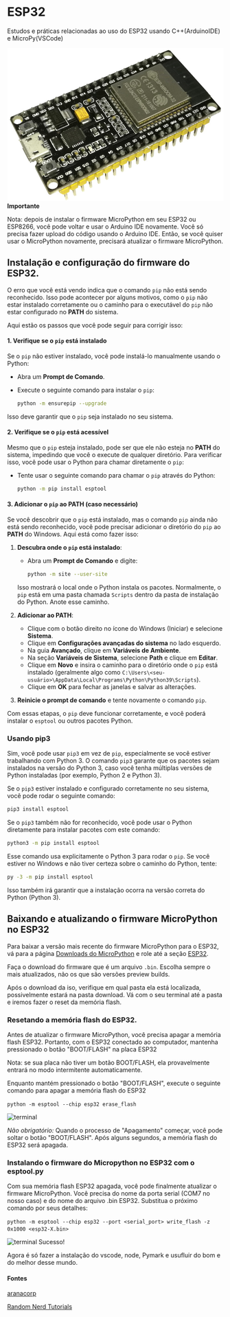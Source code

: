 # ESP32
 Estudos e práticas relacionadas ao uso do ESP32 usando C++(ArduinoIDE) e MicroPy(VSCode)

![ESP32/WROOM](image.png)
**Importante**

Nota: depois de instalar o firmware MicroPython em seu ESP32 ou ESP8266, você pode voltar e usar o Arduino IDE novamente. Você só precisa fazer upload do código usando o Arduino IDE. Então, se você quiser usar o MicroPython novamente, precisará atualizar o firmware MicroPython.

## Instalação e configuração do firmware do ESP32.

O erro que você está vendo indica que o comando `pip` não está sendo reconhecido. Isso pode acontecer por alguns motivos, como o `pip` não estar instalado corretamente ou o caminho para o executável do `pip` não estar configurado no **PATH** do sistema.

Aqui estão os passos que você pode seguir para corrigir isso:

#### 1. Verifique se o `pip` está instalado
Se o `pip` não estiver instalado, você pode instalá-lo manualmente usando o Python:

- Abra um **Prompt de Comando**.
- Execute o seguinte comando para instalar o `pip`:

   ```bash
   python -m ensurepip --upgrade
   ```

Isso deve garantir que o `pip` seja instalado no seu sistema.

#### 2. Verifique se o `pip` está acessível
Mesmo que o `pip` esteja instalado, pode ser que ele não esteja no **PATH** do sistema, impedindo que você o execute de qualquer diretório. Para verificar isso, você pode usar o Python para chamar diretamente o `pip`:

- Tente usar o seguinte comando para chamar o `pip` através do Python:

   ```bash
   python -m pip install esptool
   ```

#### 3. Adicionar o `pip` ao **PATH** (caso necessário)
Se você descobrir que o `pip` está instalado, mas o comando `pip` ainda não está sendo reconhecido, você pode precisar adicionar o diretório do `pip` ao **PATH** do Windows. Aqui está como fazer isso:

1. **Descubra onde o `pip` está instalado**:
   - Abra um **Prompt de Comando** e digite:
   
     ```bash
     python -m site --user-site
     ```
   
   Isso mostrará o local onde o Python instala os pacotes. Normalmente, o `pip` está em uma pasta chamada `Scripts` dentro da pasta de instalação do Python. Anote esse caminho.

2. **Adicionar ao PATH**:
   - Clique com o botão direito no ícone do Windows (Iniciar) e selecione **Sistema**.
   - Clique em **Configurações avançadas do sistema** no lado esquerdo.
   - Na guia **Avançado**, clique em **Variáveis de Ambiente**.
   - Na seção **Variáveis de Sistema**, selecione **Path** e clique em **Editar**.
   - Clique em **Novo** e insira o caminho para o diretório onde o `pip` está instalado (geralmente algo como `C:\Users\<seu-usuário>\AppData\Local\Programs\Python\Python39\Scripts`).
   - Clique em **OK** para fechar as janelas e salvar as alterações.

3. **Reinicie o prompt de comando** e tente novamente o comando `pip`.

Com essas etapas, o `pip` deve funcionar corretamente, e você poderá instalar o `esptool` ou outros pacotes Python.

### Usando pip3

Sim, você pode usar `pip3` em vez de `pip`, especialmente se você estiver trabalhando com Python 3. O comando `pip3` garante que os pacotes sejam instalados na versão do Python 3, caso você tenha múltiplas versões de Python instaladas (por exemplo, Python 2 e Python 3).

Se o `pip3` estiver instalado e configurado corretamente no seu sistema, você pode rodar o seguinte comando:

```bash
pip3 install esptool
```

Se o `pip3` também não for reconhecido, você pode usar o Python diretamente para instalar pacotes com este comando:

```bash
python3 -m pip install esptool
```

Esse comando usa explicitamente o Python 3 para rodar o `pip`. Se você estiver no Windows e não tiver certeza sobre o caminho do Python, tente:

```bash
py -3 -m pip install esptool
```

Isso também irá garantir que a instalação ocorra na versão correta do Python (Python 3).

## Baixando e atualizando o firmware MicroPython no ESP32

Para baixar a versão mais recente do firmware MicroPython para o ESP32, vá para a página [Downloads do MicroPython](https://micropython.org/download/#esp32) e role até a seção [ESP32](https://micropython.org/download/ESP32_GENERIC/).

Faça o download do firmware que é um arquivo `.bin`. Escolha sempre o mais atualizados, não os que são versões preview builds.

Após o download da iso, verifique em qual pasta ela está localizada, possivelmente estará na pasta download. Vá com o seu terminal até a pasta e iremos fazer o reset da memória flash.

### Resetando a memória flash do ESP32.

Antes de atualizar o firmware MicroPython, você precisa apagar a memória flash ESP32. Portanto, com o ESP32 conectado ao computador, mantenha pressionado o botão "BOOT/FLASH" na placa ESP32

Nota: se sua placa não tiver um botão BOOT/FLASH, ela provavelmente entrará no modo intermitente automaticamente.

Enquanto mantém pressionado o botão "BOOT/FLASH", execute o seguinte comando para apagar a memória flash do ESP32

```python -m esptool --chip esp32 erase_flash```

![terminal](image-2.png)

*Não obrigatório:*
Quando o processo de "Apagamento" começar, você pode soltar o botão "BOOT/FLASH". Após alguns segundos, a memória flash do ESP32 será apagada.

### Instalando o firmware do Micropython no ESP32 com o esptool.py

Com sua memória flash ESP32 apagada, você pode finalmente atualizar o firmware MicroPython. Você precisa do nome da porta serial (COM7 no nosso caso) e do nome do arquivo .bin ESP32. Substitua o próximo comando por seus detalhes:

```python -m esptool --chip esp32 --port <serial_port> write_flash -z 0x1000 <esp32-X.bin>```

![terminal](image-1.png)
Sucesso!

Agora é só fazer a instalação do vscode, node, Pymark e usufluir do bom e do melhor desse mundo.



#### Fontes

[aranacorp](https://www.aranacorp.com/pt/programar-um-esp32-esp8266-com-micropython-e-vs-code/ )

[Random Nerd Tutorials](randomnerdtutorials.com)